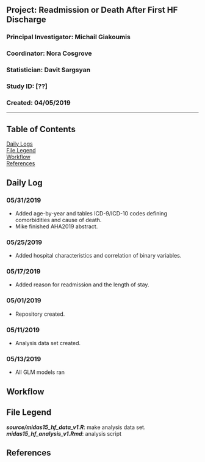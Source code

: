 ##  Project: Readmission or Death After First HF Discharge   
### Principal Investigator: Michail Giakoumis
### Coordinator: Nora Cosgrove
### Statistician: Davit Sargsyan
### Study ID: [??]
### Created: 04/05/2019

---

## Table of Contents
[Daily Logs](#log)    
[File Legend](#legend)      
[Workflow](#workflow)      
[References](#ref)   

## Daily Log<a name="log"></a>
### 05/31/2019
* Added age-by-year and tables ICD-9/ICD-10 codes defining comorbidities and cause of death.    
* Mike finished AHA2019 abstract.

### 05/25/2019
* Added hospital characteristics and correlation of binary variables.

### 05/17/2019
* Added reason for readmission and the length of stay.

### 05/01/2019
* Repository created.

### 05/11/2019
* Analysis data set created.

### 05/13/2019
* All GLM models ran

## Workflow<a name="workflow"></a>

## File Legend<a name="legend"></a>
***source/midas15_hf_data_v1.R***: make analysis data set.    
***midas15_hf_analysis_v1.Rmd***: analysis script

## References<a name="ref"></a>